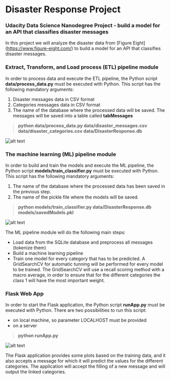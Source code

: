 # Disaster Response Project
### Udacity Data Science Nanodegree Project - build a model for an API that classifies disaster messages

In this project we will analyze the disaster data from [Figure Eight] (https://www.figure-eight.com/) to build a model for an API that classifies disaster messages.

### Extract, Transform, and Load process (ETL) pipeline module
In order to process data and execute the ETL pipeline, the Python script **data/process_data.py** must be executed with Python. This script has the following mandatory arguments:
   1. Disaster messages data in CSV format
   2. Categories messages data in CSV format
   3. The name of the database where the processed data will be saved. The messages will be saved into a table called **tabMessages**

> **python data/process_data.py data/disaster_messages.csv data/disaster_categories.csv data/DisasterResponse.db**

[exampleETL]: https://github.com/lisaro82/___Disaster-Response/blob/master/examples/Execute_ETL_Pipeline.png "Example ETL execution"
![alt text][exampleETL]

### The machine learning (ML) pipeline module
In order to build and train the models and execute the ML pipeline, the Python script **models/train_classifier.py** must be executed with Python. This script has the following mandatory arguments:
   1. The name of the database where the processed data has been saved in the previous step.
   2. The name of the pickle file where the models will be saved.
   
> **python models/train_classifier.py data/DisasterResponse.db models/savedModels.pkl**

[exampleML]: https://github.com/lisaro82/___Disaster-Response/blob/master/examples/Execute_ML_Pipeline.png "Example ML execution"
![alt text][exampleML]

The ML pipeline module will do the following main steps:
   - Load data from the SQLite database and preprocess all messages (tokenize them)
   - Build a machine learning pipeline
   - Train one model for every category that has to be predicted. A GridSearchCV for automatic tunning will be performed for every model to be trained. The GridSearchCV will use a recall scoring method with a macro average, in order to ensure that for the different categories the class 1 will have the most important weight.
   
### Flask Web App
In order to start the Flask application, the Python script **runApp.py** must be executed with Python. There are two possibilities to run this script:
   - on local machine, so parameter LOCALHOST must be provided
   - on a server
   
> **python runApp.py**

[exampleApp]: https://github.com/lisaro82/___Disaster-Response/blob/master/examples/Execute_Flask_Application.png "Example Flask Application execution"
![alt text][exampleApp]

The Flask application provides some plots based on the training data, and it also accepts a message for which it will predict the values for the different categories.
The application will accept the filling of a new message and will output the linked categories.
   
